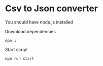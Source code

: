 # Csv to Json converter

You should have node.js installed

Download dependencies
```
npm i
```

Start script
```
npm run start
```
 
